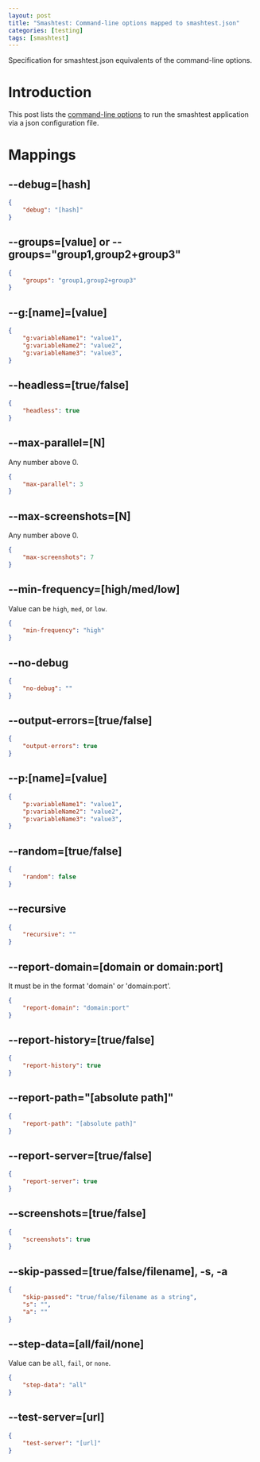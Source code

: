 ```yaml
---
layout: post
title: "Smashtest: Command-line options mapped to smashtest.json"
categories: [testing]
tags: [smashtest]
---
```


Specification for smashtest.json equivalents of the command-line options.

# Introduction

This post lists the [command-line options](https://smashtest.io/running-tests/command-line-options) to run the smashtest application via a json configuration file.

# Mappings

## --debug=[hash]
``` json
{
    "debug": "[hash]"
}
```

## --groups=[value] or --groups="group1,group2+group3"
``` json
{
    "groups": "group1,group2+group3"
}
```

## --g:[name]=[value]
``` json
{
    "g:variableName1": "value1",
    "g:variableName2": "value2",
    "g:variableName3": "value3",
}
```

## --headless=[true/false]
``` json
{
    "headless": true
}
```

## --max-parallel=[N]

Any number above 0.

``` json
{
    "max-parallel": 3
}
```


## --max-screenshots=[N]

Any number above 0.

``` json
{
    "max-screenshots": 7
}
```

## --min-frequency=[high/med/low]

Value can be `high`, `med`, or `low`.

``` json
{
    "min-frequency": "high"
}
```

## --no-debug
``` json
{
    "no-debug": ""
}
```

## --output-errors=[true/false]
``` json
{
    "output-errors": true
}
```

## --p:[name]=[value]
``` json
{
    "p:variableName1": "value1",
    "p:variableName2": "value2",
    "p:variableName3": "value3",
}
```

## --random=[true/false]
``` json
{
    "random": false
}
```

## --recursive
``` json
{
    "recursive": ""
}
```

## --report-domain=[domain or domain:port]
It must be in the format 'domain' or 'domain:port'.

``` json
{
    "report-domain": "domain:port"
}
```

## --report-history=[true/false]
``` json
{
    "report-history": true
}
```

## --report-path="[absolute path]"
``` json
{
    "report-path": "[absolute path]"
}
```

## --report-server=[true/false]
``` json
{
    "report-server": true
}
```

## --screenshots=[true/false]
``` json
{
    "screenshots": true
}
```

## --skip-passed=[true/false/filename], -s, -a
``` json
{
    "skip-passed": "true/false/filename as a string",
    "s": "",
    "a": ""
}
```

## --step-data=[all/fail/none]

Value can be `all`, `fail`, or `none`.

``` json
{
    "step-data": "all"
}
```

## --test-server=[url]
``` json
{
    "test-server": "[url]"
}
```
